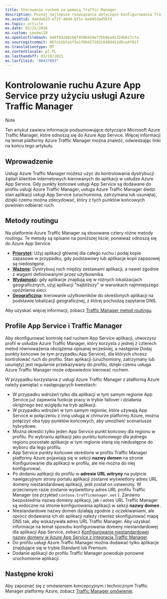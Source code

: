 ```yaml
---
title: Sterowanie ruchem za pomocą Traffic Manager
description: Poznaj najlepsze rozwiązania dotyczące konfigurowania Traffic Manager platformy Azure, gdy integrujesz ją z Azure App Service.
ms.assetid: dabda633-e72f-4dd4-bf1c-6e945da456fd
ms.topic: article
ms.date: 02/25/2016
ms.custom: seodec18
ms.openlocfilehash: 040f84288c66f4506919e775b9ea41324b617cfa
ms.sourcegitcommit: 867cb1b7a1f3a1f0b427282c648d411d0ca4f81f
ms.translationtype: MT
ms.contentlocale: pl-PL
ms.lasthandoff: 03/19/2021
ms.locfileid: "80437893"
---
```

# <a name="controlling-azure-app-service-traffic-with-azure-traffic-manager"></a>Kontrolowanie ruchu Azure App Service przy użyciu usługi Azure Traffic Manager
> [!NOTE]
> Ten artykuł zawiera informacje podsumowujące dotyczące Microsoft Azure Traffic Manager, które odnoszą się do Azure App Service. Więcej informacji na temat platformy Azure Traffic Manager można znaleźć, odwiedzając linki na końcu tego artykułu.
> 
> 

## <a name="introduction"></a>Wprowadzenie
Usługi Azure Traffic Manager możesz użyć do kontrolowania dystrybucji żądań klientów internetowych kierowanych do aplikacji w usłudze Azure App Service. Gdy punkty końcowe usługi App Service są dodawane do profilu usługi Azure Traffic Manager, usługa Azure Traffic Manager śledzi stan aplikacji usługi App Service (uruchomiona, zatrzymana lub usunięta), dzięki czemu można zdecydować, który z tych punktów końcowych powinien odbierać ruch.

## <a name="routing-methods"></a>Metody routingu
Na platformie Azure Traffic Manager są stosowane cztery różne metody routingu. Te metody są opisane na poniższej liście, ponieważ odnoszą się do Azure App Service.

* **[Priorytet](../traffic-manager/traffic-manager-routing-methods.md#priority-traffic-routing-method):** Użyj aplikacji głównej dla całego ruchu i podaj kopie zapasowe w przypadku, gdy podstawowy lub aplikacje kopii zapasowej są niedostępne.
* **[Ważone](../traffic-manager/traffic-manager-routing-methods.md#weighted):** Dystrybuuj ruch między zestawami aplikacji, a nawet zgodnie z wagami definiowanymi przez użytkownika.
* **[Wydajność](../traffic-manager/traffic-manager-routing-methods.md#performance):** gdy aplikacje znajdują się w różnych lokalizacjach geograficznych, użyj aplikacji "najbliższy" w warunkach najmniejszego opóźnienia sieci.
* **[Geograficzna](../traffic-manager/traffic-manager-routing-methods.md#geographic):** kierowanie użytkowników do określonych aplikacji na podstawie lokalizacji geograficznej, z której pochodzą zapytanie DNS. 

Aby uzyskać więcej informacji, zobacz [Traffic Manager metod routingu](../traffic-manager/traffic-manager-routing-methods.md).

## <a name="app-service-and-traffic-manager-profiles"></a>Profile App Service i Traffic Manager
Aby skonfigurować kontrolę nad ruchem App Service aplikacji, utworzysz profil w usłudze Azure Traffic Manager, który korzysta z jednej z czterech metod równoważenia obciążenia opisanej wcześniej, a następnie Dodaj punkty końcowe (w tym przypadku App Service), dla których chcesz kontrolować ruch do profilu. Stan aplikacji (uruchomiony, zatrzymany lub usunięty) jest regularnie przekazywany do profilu, dzięki czemu usługa Azure Traffic Manager może odpowiednio kierować ruchem.

W przypadku korzystania z usługi Azure Traffic Manager z platformą Azure należy pamiętać o następujących kwestiach:

* W przypadku wdrożeń tylko dla aplikacji w tym samym regionie App Service już zapewnia funkcje pracy w trybie failover i działania okrężnego bez względu na tryb aplikacji.
* W przypadku wdrożeń w tym samym regionie, które używają App Service w połączeniu z inną usługą w chmurze platformy Azure, można połączyć oba typy punktów końcowych, aby umożliwić scenariusze hybrydowe.
* Można określić tylko jeden App Service punkt końcowy dla regionu w profilu. Po wybraniu aplikacji jako punktu końcowego dla jednego regionu pozostałe aplikacje w tym regionie staną się niedostępne do wyboru dla tego profilu.
* App Service punkty końcowe określone w profilu Traffic Manager platformy Azure pojawiają się w sekcji **nazwy domen** na stronie Konfigurowanie dla aplikacji w profilu, ale nie można do niej konfigurować.
* Po dodaniu aplikacji do profilu w **adresie URL witryny** na pulpicie nawigacyjnym strony portalu aplikacji zostanie wyświetlony adres URL domeny niestandardowej aplikacji, jeśli został on ustawiony. W przeciwnym razie zostanie wyświetlony adres URL profilu Traffic Manager (na przykład `contoso.trafficmanager.net` ). Zarówno bezpośrednia nazwa domeny aplikacji, jak i adres URL Traffic Manager są widoczne na stronie konfigurowania aplikacji w sekcji **nazwy domen** .
* Niestandardowe nazwy domen działają zgodnie z oczekiwaniami, ale oprócz dodawania ich do aplikacji należy również skonfigurować mapę DNS tak, aby wskazywała adres URL Traffic Manager. Aby uzyskać informacje na temat sposobu konfigurowania domeny niestandardowej dla aplikacji App Service, zobacz [Konfigurowanie niestandardowej nazwy domeny w Azure App Service z integracją Traffic Manager](configure-domain-traffic-manager.md).
* Do profilu usługi Azure Traffic Manager można dodawać tylko aplikacje znajdujące się w trybie Standard lub Premium.
* Dodanie aplikacji do profilu Traffic Manager powoduje ponowne uruchomienie aplikacji.

## <a name="next-steps"></a>Następne kroki
Aby zapoznać się z omówieniem koncepcyjnym i technicznym Traffic Manager platformy Azure, zobacz [Traffic Manager omówienie](../traffic-manager/traffic-manager-overview.md).


